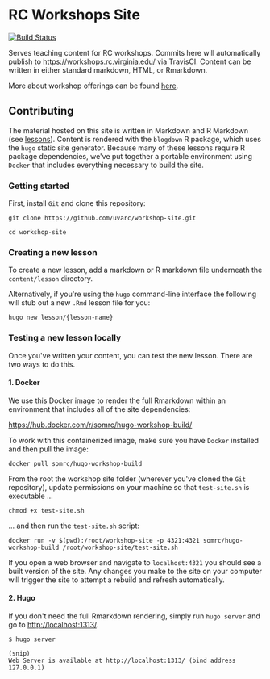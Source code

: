 # RC Workshops Site

[![Build Status](https://travis-ci.org/uvarc/workshop-site.svg?branch=master)](https://travis-ci.org/uvarc/workshop-site)

Serves teaching content for RC workshops. Commits here will automatically publish to https://workshops.rc.virginia.edu/ via TravisCI.
Content can be written in either standard markdown, HTML, or Rmarkdown.

More about workshop offerings can be found [here](https://www.rc.virginia.edu/education/workshops/).

## Contributing

The material hosted on this site is written in Markdown and R Markdown (see [lessons](/content/lessons/)). Content is rendered with the `blogdown` R package, which uses the `hugo` static site generator. Because many of these lessons require R package dependencies, we've put together a portable environment using `Docker` that includes everything necessary to build the site. 

### Getting started

First, install `Git` and clone this repository:

`git clone https://github.com/uvarc/workshop-site.git`

`cd workshop-site`
 
### Creating a new lesson

To create a new lesson, add a markdown or R markdown file underneath the `content/lesson` directory. 

Alternatively, if you're using the `hugo` command-line interface the following will stub out a new `.Rmd` lesson file for you:

`hugo new lesson/{lesson-name}`

### Testing a new lesson locally

Once you've written your content, you can test the new lesson. There are two ways to do this.

#### 1. Docker

We use this Docker image to render the full Rmarkdown within an environment that includes all of the site dependencies:

<https://hub.docker.com/r/somrc/hugo-workshop-build/>

To work with this containerized image, make sure you have `Docker` installed and then pull the image:

`docker pull somrc/hugo-workshop-build`

From the root the workshop site folder (wherever you've cloned the `Git` repository), update permissions on your machine so that `test-site.sh` is executable ...

`chmod +x test-site.sh`

... and then run the `test-site.sh` script:

`docker run -v $(pwd):/root/workshop-site -p 4321:4321 somrc/hugo-workshop-build /root/workshop-site/test-site.sh`

If you open a web browser and navigate to `localhost:4321` you should see a built version of the site. Any changes you make to the site on your computer will trigger the site to attempt a rebuild and refresh automatically.

#### 2. Hugo

If you don't need the full Rmarkdown rendering, simply run `hugo server` and go to [http://localhost:1313/](http://localhost:1313/). 

```
$ hugo server

(snip)
Web Server is available at http://localhost:1313/ (bind address 127.0.0.1)
```


